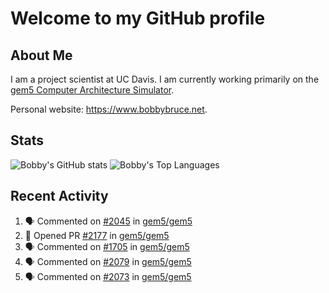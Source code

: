 # Welcome to my GitHub profile

## About Me

I am a project scientist at UC Davis. I am currently working primarily on the [gem5 Computer Architecture Simulator](https://github.com/gem5).

Personal website: <https://www.bobbybruce.net>.

## Stats

![Bobby's GitHub stats](https://github-readme-stats.vercel.app/api?username=bobbyrbruce&show_icons=true&theme=responsive&include_all_commits=true&count_private=true&show=reviews&disable_animations=true)
![Bobby's Top Languages ](https://github-readme-stats.vercel.app/api/top-langs/?username=bobbyrbruce&layout=compact&theme=responsive&count_private=true&langs_count=10&disable_animations=true)

## Recent Activity

<!--START_SECTION:activity-->
1. 🗣 Commented on [#2045](https://github.com/gem5/gem5/issues/2045#issuecomment-2795739463) in [gem5/gem5](https://github.com/gem5/gem5)
2. 💪 Opened PR [#2177](https://github.com/gem5/gem5/pull/2177) in [gem5/gem5](https://github.com/gem5/gem5)
3. 🗣 Commented on [#1705](https://github.com/gem5/gem5/pull/1705#issuecomment-2795370062) in [gem5/gem5](https://github.com/gem5/gem5)
4. 🗣 Commented on [#2079](https://github.com/gem5/gem5/pull/2079#issuecomment-2790351205) in [gem5/gem5](https://github.com/gem5/gem5)
5. 🗣 Commented on [#2073](https://github.com/gem5/gem5/issues/2073#issuecomment-2784219132) in [gem5/gem5](https://github.com/gem5/gem5)
<!--END_SECTION:activity-->

